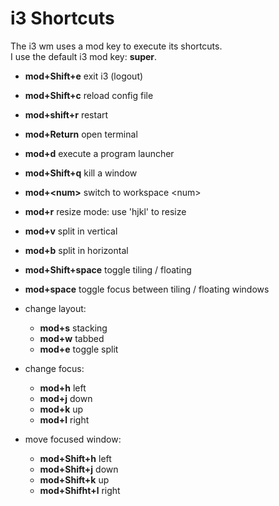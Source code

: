 # i3 Shortcuts

The i3 wm uses a mod key to execute its shortcuts. <br />
I use the default i3 mod key: **super**.

* **mod+Shift+e** exit i3 (logout)

* **mod+Shift+c** reload config file

* **mod+shift+r** restart

* **mod+Return** open terminal

* **mod+d** execute a program launcher

* **mod+Shift+q** kill a window

* **mod+\<num>** switch to workspace \<num>

* **mod+r** resize mode: use 'hjkl' to resize

* **mod+v** split in vertical

* **mod+b** split in horizontal

* **mod+Shift+space** toggle tiling / floating

* **mod+space** toggle focus between tiling / floating windows

* change layout:
    - **mod+s** stacking
    - **mod+w** tabbed
    - **mod+e** toggle split

* change focus:
    - **mod+h** left
    - **mod+j** down
    - **mod+k** up
    - **mod+l** right

* move focused window:
    - **mod+Shift+h** left
    - **mod+Shift+j** down
    - **mod+Shift+k** up
    - **mod+Shifht+l** right
